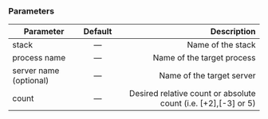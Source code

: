 <!-- usedin: [ _legacy_docker/Toolbelt/toolbelt_processes.md, _maestro/Toolbelt/toolbelt-processes.md, _node/toolbelt/toolbelt-processes.md, _rails/Toolbelt/toolbelt-processes.md] -->


### Parameters



|		Parameter 		   |	Default		|   Description    |
|--------------------------|:--------------:| ----------------:|
|stack 					   |		—		| Name of the stack|
|process name   		   | 	—			| Name of the target process |
|server name (optional)	   | 	—			| Name of the target server |
|count 					   |		—		| Desired relative count or absolute count (i.e. [+2],[-3] or 5) |
